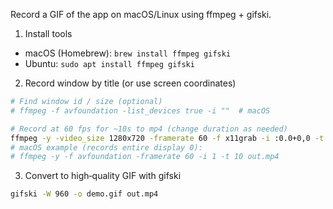 Record a GIF of the app on macOS/Linux using ffmpeg + gifski.

1) Install tools
- macOS (Homebrew): `brew install ffmpeg gifski`
- Ubuntu: `sudo apt install ffmpeg gifski`

2) Record window by title (or use screen coordinates)
```bash
# Find window id / size (optional)
# ffmpeg -f avfoundation -list_devices true -i ""  # macOS

# Record at 60 fps for ~10s to mp4 (change duration as needed)
ffmpeg -y -video_size 1280x720 -framerate 60 -f x11grab -i :0.0+0,0 -t 10 out.mp4   # Linux
# macOS example (records entire display 0):
# ffmpeg -y -f avfoundation -framerate 60 -i 1 -t 10 out.mp4
```

3) Convert to high‑quality GIF with gifski
```bash
gifski -W 960 -o demo.gif out.mp4
```
